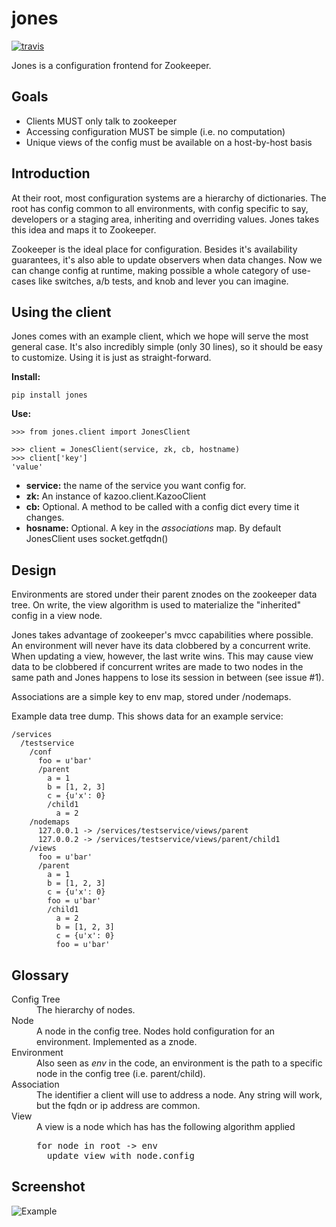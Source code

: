 jones
=====

[![travis][2]][1]

Jones is a configuration frontend for Zookeeper.

Goals
-----

   * Clients MUST only talk to zookeeper
   * Accessing configuration MUST be simple (i.e. no computation)
   * Unique views of the config must be available on a host-by-host basis

Introduction
------------

At their root, most configuration systems are a hierarchy of dictionaries. The root has config common to all environments,
with config specific to say, developers or a staging area, inheriting and overriding values. Jones takes this idea and
maps it to Zookeeper.

Zookeeper is the ideal place for configuration. Besides it's availability guarantees, it's also able to update observers
when data changes. Now we can change config at runtime, making possible a whole category of use-cases like switches, a/b
tests, and knob and lever you can imagine.

Using the client
----------------

Jones comes with an example client, which we hope will serve the most general case.
It's also incredibly simple (only 30 lines), so it should be easy to customize. Using it is just as straight-forward.

**Install:**

    pip install jones

**Use:**

    >>> from jones.client import JonesClient
    
    >>> client = JonesClient(service, zk, cb, hostname)
    >>> client['key']
    'value'

   * **service:** the name of the service you want config for.
   * **zk:** An instance of kazoo.client.KazooClient
   * **cb:** Optional. A method to be called with a config dict every time it changes.
   * **hosname:** Optional. A key in the _associations_ map. By default JonesClient uses socket.getfqdn()

Design
------

Environments are stored under their parent znodes on the zookeeper data tree. On write, the view algorithm is used to
materialize the "inherited" config in a view node.

Jones takes advantage of zookeeper's mvcc capabilities where possible. An environment will never have its data clobbered
by a concurrent write. When updating a view, however, the last write wins. This may cause view data to be clobbered if
concurrent writes are made to two nodes in the same path and Jones happens to lose its session in between (see issue #1).

Associations are a simple key to env map, stored under /nodemaps.

Example data tree dump. This shows data for an example service:

```
/services
  /testservice
    /conf
      foo = u'bar'
      /parent
        a = 1 
        b = [1, 2, 3]
        c = {u'x': 0}
        /child1
          a = 2 
    /nodemaps
      127.0.0.1 -> /services/testservice/views/parent
      127.0.0.2 -> /services/testservice/views/parent/child1
    /views
      foo = u'bar'
      /parent
        a = 1 
        b = [1, 2, 3]
        c = {u'x': 0}
        foo = u'bar'
        /child1
          a = 2           
          b = [1, 2, 3]
          c = {u'x': 0}          
          foo = u'bar'
```

Glossary
--------

<dl>
  <dt>Config Tree</dt>
  <dd>The hierarchy of nodes.</dd>
  <dt>Node</dt>
  <dd>A node in the config tree. Nodes hold configuration for an environment. Implemented as a znode.</dd>
  <dt>Environment</dt>
  <dd>Also seen as <em>env</em> in the code, an environment is the path to a specific node in the config tree
  (i.e. parent/child).</dd>
  <dt>Association</dt>
  <dd>The identifier a client will use to address a node. Any string will work, but the fqdn or ip address are common.</dd>
  <dt>View</dt>
  <dd>A view is a node which has has the following algorithm applied
    <pre>for node in root -> env
  update view with node.config</pre>
  </dd>
</dl>

Screenshot
----------
![Example](http://code.disqus.com/jones/docs/img/testservice.png)

  [1]: http://travis-ci.org/#!/disqus/jones
  [2]: https://secure.travis-ci.org/disqus/jones.png?branch=master
